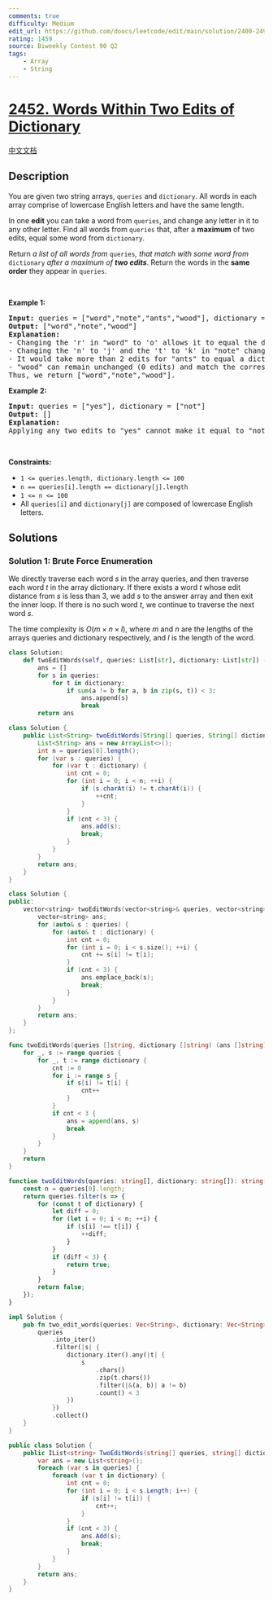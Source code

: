```yaml
---
comments: true
difficulty: Medium
edit_url: https://github.com/doocs/leetcode/edit/main/solution/2400-2499/2452.Words%20Within%20Two%20Edits%20of%20Dictionary/README_EN.md
rating: 1459
source: Biweekly Contest 90 Q2
tags:
    - Array
    - String
---
```


<!-- problem:start -->

# [2452. Words Within Two Edits of Dictionary](https://leetcode.com/problems/words-within-two-edits-of-dictionary)

[中文文档](/solution/2400-2499/2452.Words%20Within%20Two%20Edits%20of%20Dictionary/README.md)

## Description

<p>You are given two string arrays, <code>queries</code> and <code>dictionary</code>. All words in each array comprise of lowercase English letters and have the same length.</p>

<p>In one <strong>edit</strong> you can take a word from <code>queries</code>, and change any letter in it to any other letter. Find all words from <code>queries</code> that, after a <strong>maximum</strong> of two edits, equal some word from <code>dictionary</code>.</p>

<p>Return<em> a list of all words from </em><code>queries</code><em>, </em><em>that match with some word from </em><code>dictionary</code><em> after a maximum of <strong>two edits</strong></em>. Return the words in the <strong>same order</strong> they appear in <code>queries</code>.</p>

<p>&nbsp;</p>
<p><strong class="example">Example 1:</strong></p>

<pre>
<strong>Input:</strong> queries = [&quot;word&quot;,&quot;note&quot;,&quot;ants&quot;,&quot;wood&quot;], dictionary = [&quot;wood&quot;,&quot;joke&quot;,&quot;moat&quot;]
<strong>Output:</strong> [&quot;word&quot;,&quot;note&quot;,&quot;wood&quot;]
<strong>Explanation:</strong>
- Changing the &#39;r&#39; in &quot;word&quot; to &#39;o&#39; allows it to equal the dictionary word &quot;wood&quot;.
- Changing the &#39;n&#39; to &#39;j&#39; and the &#39;t&#39; to &#39;k&#39; in &quot;note&quot; changes it to &quot;joke&quot;.
- It would take more than 2 edits for &quot;ants&quot; to equal a dictionary word.
- &quot;wood&quot; can remain unchanged (0 edits) and match the corresponding dictionary word.
Thus, we return [&quot;word&quot;,&quot;note&quot;,&quot;wood&quot;].
</pre>

<p><strong class="example">Example 2:</strong></p>

<pre>
<strong>Input:</strong> queries = [&quot;yes&quot;], dictionary = [&quot;not&quot;]
<strong>Output:</strong> []
<strong>Explanation:</strong>
Applying any two edits to &quot;yes&quot; cannot make it equal to &quot;not&quot;. Thus, we return an empty array.
</pre>

<p>&nbsp;</p>
<p><strong>Constraints:</strong></p>

<ul>
	<li><code>1 &lt;= queries.length, dictionary.length &lt;= 100</code></li>
	<li><code>n == queries[i].length == dictionary[j].length</code></li>
	<li><code>1 &lt;= n &lt;= 100</code></li>
	<li>All <code>queries[i]</code> and <code>dictionary[j]</code> are composed of lowercase English letters.</li>
</ul>

## Solutions

<!-- solution:start -->

### Solution 1: Brute Force Enumeration

We directly traverse each word $s$ in the array $\text{queries}$, and then traverse each word $t$ in the array $\text{dictionary}$. If there exists a word $t$ whose edit distance from $s$ is less than $3$, we add $s$ to the answer array and then exit the inner loop. If there is no such word $t$, we continue to traverse the next word $s$.

The time complexity is $O(m \times n \times l)$, where $m$ and $n$ are the lengths of the arrays $\text{queries}$ and $\text{dictionary}$ respectively, and $l$ is the length of the word.

<!-- tabs:start -->

```python
class Solution:
    def twoEditWords(self, queries: List[str], dictionary: List[str]) -> List[str]:
        ans = []
        for s in queries:
            for t in dictionary:
                if sum(a != b for a, b in zip(s, t)) < 3:
                    ans.append(s)
                    break
        return ans
```

```java
class Solution {
    public List<String> twoEditWords(String[] queries, String[] dictionary) {
        List<String> ans = new ArrayList<>();
        int n = queries[0].length();
        for (var s : queries) {
            for (var t : dictionary) {
                int cnt = 0;
                for (int i = 0; i < n; ++i) {
                    if (s.charAt(i) != t.charAt(i)) {
                        ++cnt;
                    }
                }
                if (cnt < 3) {
                    ans.add(s);
                    break;
                }
            }
        }
        return ans;
    }
}
```

```cpp
class Solution {
public:
    vector<string> twoEditWords(vector<string>& queries, vector<string>& dictionary) {
        vector<string> ans;
        for (auto& s : queries) {
            for (auto& t : dictionary) {
                int cnt = 0;
                for (int i = 0; i < s.size(); ++i) {
                    cnt += s[i] != t[i];
                }
                if (cnt < 3) {
                    ans.emplace_back(s);
                    break;
                }
            }
        }
        return ans;
    }
};
```

```go
func twoEditWords(queries []string, dictionary []string) (ans []string) {
	for _, s := range queries {
		for _, t := range dictionary {
			cnt := 0
			for i := range s {
				if s[i] != t[i] {
					cnt++
				}
			}
			if cnt < 3 {
				ans = append(ans, s)
				break
			}
		}
	}
	return
}
```

```ts
function twoEditWords(queries: string[], dictionary: string[]): string[] {
    const n = queries[0].length;
    return queries.filter(s => {
        for (const t of dictionary) {
            let diff = 0;
            for (let i = 0; i < n; ++i) {
                if (s[i] !== t[i]) {
                    ++diff;
                }
            }
            if (diff < 3) {
                return true;
            }
        }
        return false;
    });
}
```

```rust
impl Solution {
    pub fn two_edit_words(queries: Vec<String>, dictionary: Vec<String>) -> Vec<String> {
        queries
            .into_iter()
            .filter(|s| {
                dictionary.iter().any(|t| {
                    s
                        .chars()
                        .zip(t.chars())
                        .filter(|&(a, b)| a != b)
                        .count() < 3
                })
            })
            .collect()
    }
}
```

```cs
public class Solution {
    public IList<string> TwoEditWords(string[] queries, string[] dictionary) {
        var ans = new List<string>();
        foreach (var s in queries) {
            foreach (var t in dictionary) {
                int cnt = 0;
                for (int i = 0; i < s.Length; i++) {
                    if (s[i] != t[i]) {
                        cnt++;
                    }
                }
                if (cnt < 3) {
                    ans.Add(s);
                    break;
                }
            }
        }
        return ans;
    }
}
```

<!-- tabs:end -->

<!-- solution:end -->

<!-- problem:end -->
